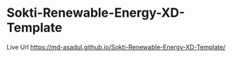# Sokti-Renewable-Energy-XD-Template
Live Url https://md-asadul.github.io/Sokti-Renewable-Energy-XD-Template/
